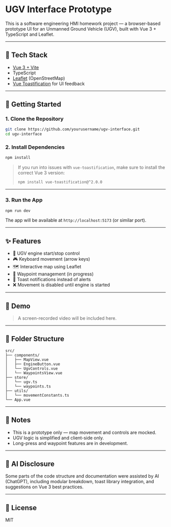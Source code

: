 # UGV Interface Prototype

This is a software engineering HMI homework project — a browser-based prototype UI for an Unmanned Ground Vehicle (UGV), built with Vue 3 + TypeScript and Leaflet.

---

## 🧰 Tech Stack

- [Vue 3 + Vite](https://vitejs.dev/)
- TypeScript
- [Leaflet](https://leafletjs.com/) (OpenStreetMap)
- [Vue Toastification](https://github.com/Maronato/vue-toastification) for UI feedback

---

## 🚀 Getting Started

### 1. Clone the Repository

```bash
git clone https://github.com/yourusername/ugv-interface.git
cd ugv-interface
```

### 2. Install Dependencies

```bash
npm install
```

> If you run into issues with `vue-toastification`, make sure to install the correct Vue 3 version:
>
> ```bash
> npm install vue-toastification@^2.0.0
> ```

---

### 3. Run the App

```bash
npm run dev
```

The app will be available at `http://localhost:5173` (or similar port).

---

## ✨ Features

- 🚗 UGV engine start/stop control
- 🎮 Keyboard movement (arrow keys)
- 🗺️ Interactive map using Leaflet
- 📍 Waypoint management (in progress)
- 🔔 Toast notifications instead of alerts
- ❌ Movement is disabled until engine is started

---

## 📸 Demo

> A screen-recorded video will be included here.

---

## 📁 Folder Structure

```
src/
├── components/
│   ├── MapView.vue
│   ├── EngineButton.vue
│   └── UgvControls.vue
│   └── WaypointsView.vue
├── store/
│   └── ugv.ts
│   └── waypoints.ts
├── utils/
│   └── movementConstants.ts
└── App.vue
```

---

## 💬 Notes

- This is a prototype only — map movement and controls are mocked.
- UGV logic is simplified and client-side only.
- Long-press and waypoint features are in development.

---

## 🤖 AI Disclosure

Some parts of the code structure and documentation were assisted by AI (ChatGPT), including modular breakdown, toast library integration, and suggestions on Vue 3 best practices.

---

## 📄 License

MIT